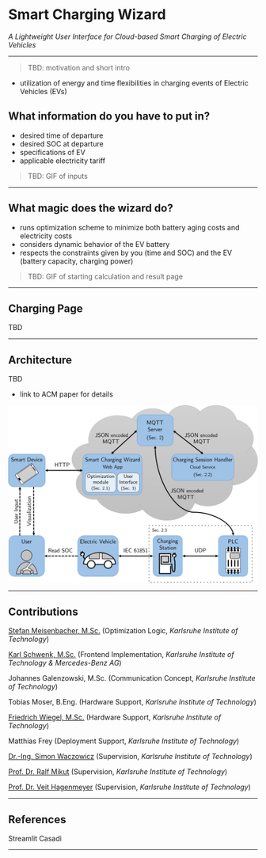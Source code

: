 # Smart Charging Wizard 
_A Lightweight User Interface for Cloud-based Smart Charging of Electric Vehicles_
_____________________

> TBD: motivation and short intro
- utilization of energy and time flexibilities in charging events of Electric Vehicles (EVs)


## What information do you have to put in?
- desired time of departure
- desired SOC at departure
- specifications of EV
- applicable electricity tariff

> TBD: GIF of inputs
_____________________

## What magic does the wizard do?
- runs optimization scheme to minimize both battery aging costs and electricity costs
- considers dynamic behavior of the EV battery
- respects the constraints given by you (time and SOC) and the EV (battery capacity, charging power)

> TBD: GIF of starting calculation and result page
_____________________

## Charging Page
TBD


_____________________

## Architecture
TBD

- link to ACM paper for details

![](https://github.com/EnergyLabSmartCharging/Smart-Charging-Wizard/blob/641651377aedb4eb9a6a724ceae51873c04cb863/media/0001.jpg)
_____________________
## Contributions

[Stefan Meisenbacher, M.Sc.](https://github.com/smeisen) (Optimization Logic, _Karlsruhe Institute of Technology_)

[Karl Schwenk, M.Sc.](https://github.com/KarlSchwenk) (Frontend Implementation, _Karlsruhe Institute of Technology & Mercedes-Benz AG_)

Johannes Galenzowski, M.Sc. (Communication Concept, _Karlsruhe Institute of Technology_)

Tobias Moser, B.Eng. (Hardware Support, _Karlsruhe Institute of Technology_)

[Friedrich Wiegel, M.Sc.](https://www.iai.kit.edu/Ansprechpersonen_1554.php) (Hardware Support, _Karlsruhe Institute of Technology_)

Matthias Frey (Deployment Support, _Karlsruhe Institute of Technology_)

[Dr.-Ing. Simon Waczowicz](https://www.iai.kit.edu/Ansprechpersonen_2620.php) (Supervision, _Karlsruhe Institute of Technology_)

[Prof. Dr. Ralf Mikut](https://www.iai.kit.edu/Ansprechpersonen_1030.php) (Supervision, _Karlsruhe Institute of Technology_)

[Prof. Dr. Veit Hagenmeyer](https://www.iai.kit.edu/Ansprechpersonen_1213.php) (Supervision, _Karlsruhe Institute of Technology_)

_____________________
## References
Streamlit 
Casadi
____________________
